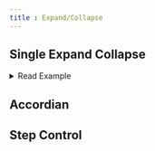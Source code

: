 ```yaml
---
title : Expand/Collapse
---
```


## Single Expand Collapse
<details>
  <summary>Read Example</summary>
  <div>
    <ul>
    <li>Control contents are independent of the document outline.<li>
    <li>Control is a group of content consisting of an interactive control and additional content</li>
    <li>Control is either open, where the additional content is displayed, or closed, where additional content is hidden.</li>
    </ul>
  </div>
</details>

## Accordian
## Step Control
